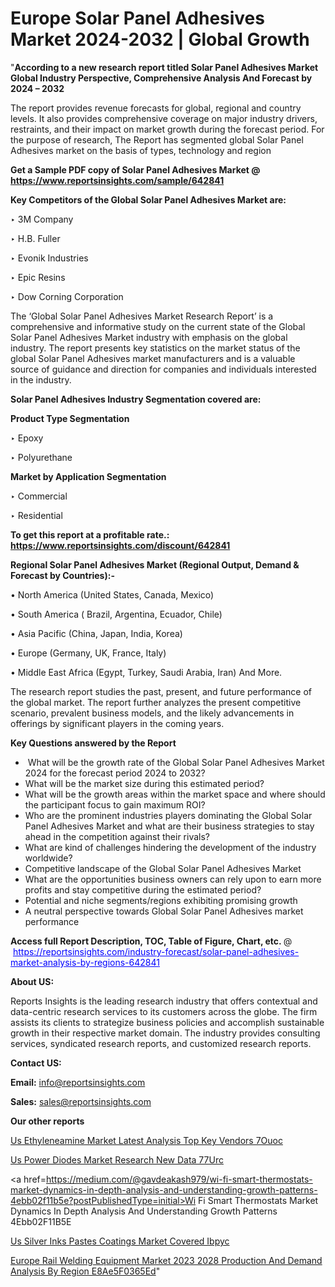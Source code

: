 # Europe Solar Panel Adhesives Market 2024-2032 | Global Growth

  "<strong>According to a new research report titled Solar Panel Adhesives Market Global Industry Perspective, Comprehensive Analysis And Forecast by 2024 – 2032</strong>

The report provides revenue forecasts for global, regional and country levels. It also provides comprehensive coverage on major industry drivers, restraints, and their impact on market growth during the forecast period. For the purpose of research, The Report has segmented global Solar Panel Adhesives market on the basis of types, technology and region

<strong>Get a Sample PDF copy of Solar Panel Adhesives Market </strong><strong>@<a href=https://www.reportsinsights.com/sample/642841 style=color:#0000ff;> https://www.reportsinsights.com/sample/642841</a></strong></font>

<strong>Key Competitors of the Global Solar Panel Adhesives Market are:</strong>

‣ 3M Company

‣ H.B. Fuller

‣ Evonik Industries

‣ Epic Resins

‣ Dow Corning Corporation

The ‘Global Solar Panel Adhesives Market Research Report’ is a comprehensive and informative study on the current state of the Global Solar Panel Adhesives Market industry with emphasis on the global industry. The report presents key statistics on the market status of the global Solar Panel Adhesives market manufacturers and is a valuable source of guidance and direction for companies and individuals interested in the industry.

<strong>Solar Panel Adhesives Industry Segmentation covered are:</strong>

<strong>Product Type Segmentation</strong>

‣ Epoxy

‣ Polyurethane

<strong>Market by Application Segmentation</strong>

‣ Commercial

‣ Residential

<strong>To get this report at a profitable rate.: <a href=https://www.reportsinsights.com/discount/642841 style=color:#0000ff;>https://www.reportsinsights.com/discount/642841</a></strong></font>

<strong>Regional Solar Panel Adhesives Market (Regional Output, Demand &amp; Forecast by Countries):-</strong>

• North America (United States, Canada, Mexico)

• South America ( Brazil, Argentina, Ecuador, Chile)

• Asia Pacific (China, Japan, India, Korea)

• Europe (Germany, UK, France, Italy)

• Middle East Africa (Egypt, Turkey, Saudi Arabia, Iran) And More.

The research report studies the past, present, and future performance of the global market. The report further analyzes the present competitive scenario, prevalent business models, and the likely advancements in offerings by significant players in the coming years.

<strong>Key Questions answered by the Report</strong>
<ul>
  <li> What will be the growth rate of the Global Solar Panel Adhesives Market 2024 for the forecast period 2024 to 2032?</li>
  <li>What will be the market size during this estimated period?</li>
  <li>What will be the growth areas within the market space and where should the participant focus to gain maximum ROI?</li>
  <li>Who are the prominent industries players dominating the Global Solar Panel Adhesives Market and what are their business strategies to stay ahead in the competition against their rivals?</li>
  <li>What are kind of challenges hindering the development of the industry worldwide?</li>
  <li>Competitive landscape of the Global Solar Panel Adhesives Market</li>
  <li>What are the opportunities business owners can rely upon to earn more profits and stay competitive during the estimated period?</li>
  <li>Potential and niche segments/regions exhibiting promising growth</li>
  <li>A neutral perspective towards Global Solar Panel Adhesives market performance</li>
</ul>
<strong>Access full Report Description, TOC, Table of Figure, Chart, etc. </strong>@  <a href=https://reportsinsights.com/industry-forecast/solar-panel-adhesives-market-analysis-by-regions-642841 style=color:#0000ff;>https://reportsinsights.com/industry-forecast/solar-panel-adhesives-market-analysis-by-regions-642841</a></font>

<strong><strong>About US</strong>:</strong>

Reports Insights is the leading research industry that offers contextual and data-centric research services to its customers across the globe. The firm assists its clients to strategize business policies and accomplish sustainable growth in their respective market domain. The industry provides consulting services, syndicated research reports, and customized research reports.

<strong>Contact US:</strong>

<p class=""""><b>Email:</b> <a href=mailto:info@reportsinsights.com>info@reportsinsights.com</a></p>
<p class=""""><b>Sales:</b> <a href=mailto:sales@reportsinsights.com>sales@reportsinsights.com</a></p>

<strong>Our other reports</strong>

<a href=https://www.linkedin.com/pulse/us-ethyleneamine-market-latest-analysis-top-key-vendors-7ouoc/>Us Ethyleneamine Market Latest Analysis Top Key Vendors 7Ouoc</a>

<a href=https://www.linkedin.com/pulse/us-power-diodes-market-research-new-data-77urc/>Us Power Diodes Market Research New Data 77Urc</a>

<a href=https://medium.com/@gavdeakash979/wi-fi-smart-thermostats-market-dynamics-in-depth-analysis-and-understanding-growth-patterns-4ebb02f11b5e?postPublishedType=initial>Wi Fi Smart Thermostats Market Dynamics In Depth Analysis And Understanding Growth Patterns 4Ebb02F11B5E</a>

<a href=https://www.linkedin.com/pulse/us-silver-inks-pastes-coatings-market-covered-ibpyc/>Us Silver Inks Pastes Coatings Market Covered Ibpyc</a>

<a href=https://medium.com/@achalwankhede15/europe-rail-welding-equipment-market-2023-2028-production-and-demand-analysis-by-region-e8ae5f0365ed>Europe Rail Welding Equipment Market 2023 2028 Production And Demand Analysis By Region E8Ae5F0365Ed</a>"
